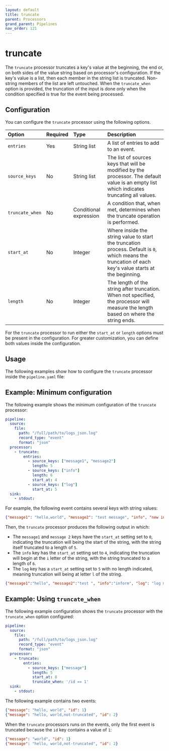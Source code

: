 ```yaml
---
layout: default
title: truncate
parent: Processors
grand_parent: Pipelines
nav_order: 121
---
```


# truncate

The `truncate` processor truncates a key's value at the beginning, the end or, on both sides of the value string based on processor's configuration. If the key's value is a list, then each member in the string list is truncated. Non-string members of the list are left untouched. When the `truncate_when` option is provided, the truncation of the input is done only when the condition specified is true for the event being processed.

## Configuration

You can configure the `truncate` processor using the following options.

Option | Required | Type | Description
:--- | :--- | :--- | :---
`entries` | Yes | String list | A list of entries to add to an event.
`source_keys` | No | String list | The list of sources keys that will be modified by the processor. The default value is an empty list which indicates truncating all values.
`truncate_when` | No | Conditional expression | A condition that, when met, determines when the truncate operation is performed. 
`start_at` | No | Integer | Where inside the string value to start the truncation process. Default is `0`, which means the truncation of each key's value starts at the beginning.
`length` | No | Integer| The length of the string after truncation. When not specified, the processor will measure the length based on where the string ends.

For the `truncate` processor to run either the `start_at` or `length` options must be present in the configuration. For greater customization, you can define both values inside the configuration. 

## Usage

The following examples show how to configure the `truncate` processor inside the `pipeline.yaml` file:

## Example: Minimum configuration

The following example shows the minimum configuration of the `truncate` processor:

```yaml
pipeline:
  source:
    file:
      path: "/full/path/to/logs_json.log"
      record_type: "event"
      format: "json"
  processor:
    - truncate:
        entries:
          - source_keys: ["message1", "message2"]
            length: 5
          - source_keys: ["info"]
            length: 6
            start_at: 4
          - source_keys: ["log"]
            start_at: 5
  sink:
    - stdout:
```

For example, the following event contains several keys with string values:

```json
{"message1": "hello,world", "message2": "test message", "info", "new information", "log": "test log message"}
```

Then, the `truncate` processor produces the following output in which: 

- The `message1` and `message 2` keys have the `start_at` setting set to `0`, indicating the truncation will being the start of the string, with the string itself truncated to a length of `5`.
- The `info` key has the `start_at` setting set to `4`, indicating the truncation will begin at the `i` letter of the string, with the string truncated to a length of `6`.
- The `log` key has a `start_at` setting set to `5` with no length indicated, meaning truncation will being at letter `l` of the string.

```json
{"message1":"hello", "message2":"test ", "info":"inform", "log": "log message"}
```


## Example: Using `truncate_when`

The following example configuration shows the `truncate` processor with the `truncate_when` option configured:

```yaml
pipeline:
  source:
    file:
      path: "/full/path/to/logs_json.log"
      record_type: "event"
      format: "json"
  processor:
    - truncate:
        entries:
          - source_keys: ["message"]
            length: 5
            start_at: 8
            truncate_when: '/id == 1'
  sink:
    - stdout:
```

The following example contains two events:

```json
{"message": "hello, world", "id": 1}
{"message": "hello, world,not-truncated", "id": 2}
```

When the `truncate` processors runs on the events, only the first event is truncated because the `id` key contains a value of `1`:

```json
{"message": "world", "id": 1}
{"message": "hello, world,not-truncated", "id": 2}
```
